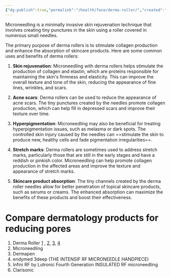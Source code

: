 ```yaml
---
{"dg-publish":true,"permalink":"/health/face/derma-roller/","created":"Nov 25, 2018, 3:32 PM"}
---
```



Microneedling is a minimally invasive skin rejuvenation technique that involves creating tiny punctures in the skin using a roller covered in numerous small needles.

The primary purpose of derma rollers is to stimulate collagen production and enhance the absorption of skincare products. Here are some common uses and benefits of derma rollers:

1. **Skin rejuvenation**: Microneedling with derma rollers helps stimulate the production of collagen and elastin, which are proteins responsible for maintaining the skin's firmness and elasticity. This can improve the overall texture and tone of the skin, reducing the appearance of fine lines, wrinkles, and scars.
    
2. **Acne scars**: Derma rollers can be used to reduce the appearance of acne scars. The tiny punctures created by the needles promote collagen production, which can help fill in depressed scars and improve their texture over time.
    
3. **Hyperpigmentation**: Microneedling may also be beneficial for treating hyperpigmentation issues, such as melasma or dark spots. The controlled skin injury caused by the needles can ==stimulate the skin to produce new, healthy cells and fade pigmentation irregularities==.
    
4. **Stretch marks**: Derma rollers are sometimes used to address stretch marks, particularly those that are still in the early stages and have a reddish or pinkish color. Microneedling can help promote collagen production in the affected areas and improve the texture and appearance of stretch marks.
    
5. **Skincare product absorption**: The tiny channels created by the derma roller needles allow for better penetration of topical skincare products, such as serums or creams. The enhanced absorption can maximize the benefits of these products and boost their effectiveness.
    

# Compare dermatology products for reducing pores
1. Derma Roller [1](https://www.amazon.com/Titanium-Microneedle-YMR-Needling-DermaRoller/dp/B07FXJ7KPR/ref=sr_1_16?ie=UTF8&qid=1541091816&sr=8-16&keywords=derma+roller+.5) , [2](https://www.amazon.com/YMR-Needles-Titanium-Microneedle-Personal/dp/B07FX541TT/ref=sr_1_2_s_it?s=beauty&ie=UTF8&qid=1541091757&sr=1-2&keywords=Derma+Roller+Microneedle+Kit+For+Face+-+540+Titanium+Microneedles+0.5mm), [3](https://www.amazon.com/Skincareguys-Tightening-Massager-Rejuvenation-Tool-IP1/dp/B07FZTNS5H/ref=sr_1_4_a_it?ie=UTF8&qid=1541091680&sr=8-4&keywords=derma%2Broller%2B0.5mm&th=1), [4](https://www.amazon.com/Topcare-Good-Home-Tool-JJ0-5/dp/B076B9ZF68/ref=mp_s_a_1_4?ie=UTF8&qid=1541091798&sr=8-4&keywords=derma+roller+.5)
2. Microneedling
3. Dermapen
4. endymed 3deep (THE INTENSIF RF MICRONEEDLE HANDPIECE)
5. Infini RF by Lutronic Fourth Generation INSULATED RF microneedling
6. Clarisonic